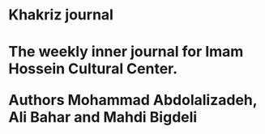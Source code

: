 <h1>
Khakriz journal
<h1>
The weekly inner journal for Imam Hossein Cultural Center.

<strong>Authors Mohammad Abdolalizadeh, Ali Bahar and Mahdi Bigdeli</strong>
